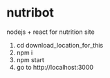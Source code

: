# nutribot
nodejs + react for nutrition site

1. cd download_location_for_this   <br/>
2. npm i                  <br/>
3. npm start    <br/>
4. go to http://localhost:3000

